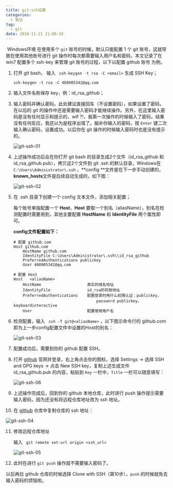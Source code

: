 ```yaml
---
title: git-ssh设置
categories:
  - 笔记
tag:
  - git
date: 2018-11-21 21:08:18
---
```



​	  Windows环境 在使用多个 `git` 账号的时候，默认只能配置 1 个 git 账号，这就导致在使用其他账号进行 git 操作时每次都需要输入用户名和密码，本文记录了在 win7 配置多个 ssh-key 来管理 git 账号的过程，以下以配置 github 账号 为例。



<!-- more -->



1. 打开 git bash， 输入  ` ssh-keygen -t rsa -C <email>`  生成 SSH Key；

   ```
   ssh-keygen -t rsa -C 468905342@qq.com
   ```

2. 输入文件名称保存 key，例：id_rsa_github；

3. 输入密码并确认密码，此处建议直接回车（不设置密码），如果设置了密码，在以后的 git 的操作中还是需要输入密码才能继续操作。另外，在这里输入密码是没有任何显示和提示的，wtf ?!，我第一次操作的时候输入了密码，结果没有任何反应，我还以为是程序出错了。脑补你输入的密码，按 `Enter` 键二次输入确认密码，设置成功。以后你在 git 操作的时候输入密码时也是没有提示的。

   ![git-ssh-01](https://mr-welson.github.io/assets/images/git-ssh-01.png)

4. 上述操作成功后会在你打开 git bash 的目录生成2个文件（id_rsa_github 和 id_rsa_github.pub），拷贝这2个文件到 git .ssh 的默认目录，Windows在 ` C:\Users\Administrator\.ssh` ，**config **文件是在下一步手动创建的，**known_hosts**文件是后续自动生成的，如下图：

   ![git-ssh-02](https://mr-welson.github.io/assets/images/git-ssh-02.png)

5. 在 .ssh 目录下创建一个 config 文本文件，添加相关配置；

    每个账号单独配置一个 **Host**，**Host** 要取一个别名（aliasName），别名在检测配置时需要用到，其他主要配置 **HostName** 和 **IdentityFile** 两个属性即可。

    **config文件配置如下：**	

    ```
    # 配置 github.com
    Host github.com                 
        HostName github.com
        IdentityFile C:\Users\Administrator\.ssh\\id_rsa_github
        PreferredAuthentications publickey
        User 468905342@qq.com
        
    # 配置 Host
    Host   <aliasName>
    	HostName                 	真实的域名地址
    	IdentityFile            	id_rsa的存放地址 
    	PreferredAuthentications 	配置登录时用什么权限认证：publickey， 
    									password publickey， keyboardinteractive
    	User                     	配置使用用户名
    ```

6. 检测配置，输入 ` ssh -T git@<aliasName>` ，以下图示命令行的 github.com 即为上一步config配置文件中设置的Host的别名：

   ![git-ssh-03](https://mr-welson.github.io/assets/images/git-ssh-03.png)

7. 配置成功后，需要到你的 github 配置 SSH。

8. 打开 [github](https://github.com/) 官网并登录，右上角点击你的图标，选择 Settings -> 选择 SSH and GPG keys -> 点击 New SSH key，复制上述生成文件 id_rsa_github.pub 的内容，粘贴到 `Key` 一栏中，`Title` 一栏可以随意填写：

   ![git-ssh-06](https://mr-welson.github.io/assets/images/git-ssh-06.png)

9. 上述操作完成后，回到你的 github 本地仓库，此时进行 push 操作提示需要输入密码，因为还没有将远程仓库地址改为 ssh 地址。

10. 在  [github](https://github.com/)  仓库中复制仓库的 ssh 地址：

  ![git-ssh-04](https://mr-welson.github.io/assets/images/git-ssh-04.png)

11. 修改远程仓库地址

    输入 ` git remote set-url origin <ssh_url>`

    ![git-ssh-05](https://mr-welson.github.io/assets/images/git-ssh-05.png)

12. 此时在进行 `git push` 操作就不需要输入密码了。



以后再拉 github 仓库的时候选择 Clone with SSH（第10步），`push` 的时候就免去输入密码的烦恼啦。



